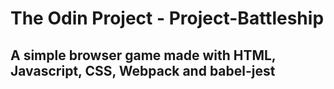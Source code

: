 # The Odin Project - Project-Battleship

## A simple browser game made with HTML, Javascript, CSS, Webpack and babel-jest